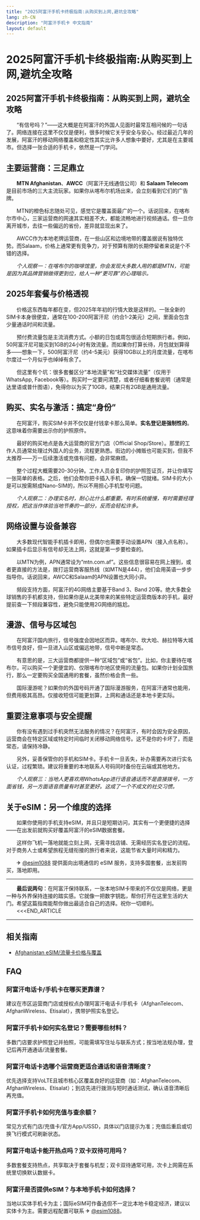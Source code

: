 ```yaml
---
title: "2025阿富汗手机卡终极指南:从购买到上网,避坑全攻略"
lang: zh-CN
description: "阿富汗手机卡 中文指南"
layout: default
---
```

# 2025阿富汗手机卡终极指南:从购买到上网,避坑全攻略

## 2025阿富汗手机卡终极指南：从购买到上网，避坑全攻略

　　“有信号吗？”——这大概是在阿富汗的外国人见面时最常互相问候的一句话了。网络连接在这里不仅仅是便利，很多时候它关乎安全与安心。经过最近几年的发展，阿富汗的移动网络覆盖和稳定性其实比许多人想象中要好，尤其是在主要城市。但选择一张合适的手机卡，依然是一门学问。

## 主要运营商：三足鼎立

　　**MTN Afghanistan**、**AWCC**（阿富汗无线通信公司）和 **Salaam Telecom** 是目前市场的三大主流玩家。如果你从喀布尔机场出来，会立刻看到它们的广告牌。

　　MTN的橙色标志随处可见，感觉它是覆盖面最广的一个。话说回来，在喀布尔市中心，三家运营商的网速其实相差不大，都能流畅地进行视频通话。但一旦你离开城市，去往一些偏远的省份，差异就显现出来了。

　　AWCC作为本地老牌运营商，在一些山区和边境地带的覆盖据说有独特优势。而Salaam，价格上通常更有竞争力，对于预算有限的长期停留者来说是个不错的选择。

　　*个人观察一：在喀布尔的咖啡馆里，你会发现大多数人用的都是MTN，可能是因为其品牌营销做得更到位，给人一种“更可靠”的心理暗示。*

## 2025年套餐与价格透视

　　价格这东西每年都在变，但2025年年初的行情大致是这样的。一张全新的SIM卡本身很便宜，通常在100-200阿富汗尼（约合1-2美元）之间，里面会包含少量通话时间和流量。

　　预付费流量包是主流消费方式。小额的日包或周包很适合短期旅行者。例如，50阿富汗尼可能买到1GB的24小时有效流量。而如果你打算长待，月包就划算得多——想象一下，500阿富汗尼（约4-5美元）获得10GB以上的月度流量，在喀布尔度过一个月似乎也绰绰有余了。

　　但这里有个坑：很多套餐区分“本地流量”和“社交媒体流量”（仅用于WhatsApp, Facebook等）。购买时一定要问清楚，或者仔细看套餐说明（通常是达里语或普什图语），免得你以为买了10GB，结果只有2GB是通用流量。

## 购买、实名与激活：搞定“身份”

　　在阿富汗，购买SIM卡并不仅仅是付钱拿卡那么简单。**实名登记是强制性的**。这意味着你需要出示你的护照原件。

　　最好的购买地点是各大运营商的官方门店（Official Shop/Store）。那里的工作人员通常处理过外国人的业务，流程更熟悉。街边的小摊贩也可能买到，但我不太推荐——万一后续激活或充值有问题，会非常麻烦。

　　整个过程大概需要20-30分钟。工作人员会复印你的护照签证页，并让你填写一张简单的表格。之后，他们会帮你把卡插入手机，确保一切就绪。SIM卡的大小是可以按需掰成Nano-SIM的，所以不用担心手机型号问题。

　　*个人观察二：办理实名时，耐心比什么都重要。有时系统缓慢，有时需要经理授权，把这当作体验当地节奏的一部分，反而会轻松许多。*

## 网络设置与设备兼容

　　大多数现代智能手机插卡即用，但偶尔也需要手动设置APN（接入点名称）。如果插卡后显示有信号却无法上网，这就是第一步要检查的。

　　以MTN为例，APN通常设为“mtn.com.af”。这些信息很容易在网上搜到，或者更直接的方法是，拨打运营商客服热线（如MTN是444），他们会用英语一步步指导你。话说回来，AWCC和Salaam的APN设置也大同小异。

　　频段支持方面，阿富汗的4G网络主要基于Band 3、Band 20等。绝大多数全球销售的手机都支持，但如果你是从北美带来的某些特定运营商版本的手机，最好提前查一下频段兼容性，避免只能使用2G网络的尴尬。

## 漫游、信号与区域包

　　在阿富汗国内旅行，信号强度会因地区而异。喀布尔、坎大哈、赫拉特等大城市信号良好，但一旦进入山区或偏远地带，信号中断是常态。

　　有意思的是，三大运营商都提供一种“区域包”或“省包”。比如，你主要待在喀布尔，可以购买一个更便宜的、仅限喀布尔地区使用的流量包。如果你计划全国旅行，那么一定要购买全国通用的套餐，虽然价格会贵一些。

　　国际漫游呢？如果你的外国号码开通了国际漫游服务，在阿富汗通常也能用，但费用极其高昂。仅接收短信可能更划算，上网和通话还是本地卡更实际。

## 重要注意事项与安全提醒

　　你有没有遇到过手机突然无法服务的情况？在阿富汗，有时会因为安全原因，运营商会在特定区域或特定时间临时关闭移动网络信号。这不是你的卡坏了，而是常态，请保持冷静。

　　另外，妥善保管你的手机和SIM卡。手机卡一旦丢失，补办需要再次进行实名认证，过程繁琐。建议将重要的本地联系人号码同时备份在云端或其他地方。

　　*个人观察三：当地人更喜欢用WhatsApp进行语音通话而不是直接拨号，一方面省钱，另一方面语音质量有时甚至更好。这成了一个不成文的社交习惯。*

## 关于eSIM：另一个维度的选择

　　如果你使用的手机支持eSIM，并且只是短期访问，其实有一个更便捷的选择——在出发前就购买好覆盖阿富汗的eSIM数据套餐。

　　这样你飞机一落地就能立刻上网，无需寻找店铺、无需经历实名登记的流程。对于商务人士或希望旅程无缝衔接的旅行者来说，这能节省大量时间和精力。

　　✈ [@esim1088](https://t.me/s/esim1088) 提供面向出境通信的 eSIM 服务，支持多国套餐，出发前购买，落地即用。

---

　　**最后说两句**：在阿富汗保持联系，一张本地SIM卡带来的不仅仅是网络，更是一种与外界保持连接的踏实感。它就像一把数字钥匙，帮你打开在这里生活的大门。希望这篇指南能帮你做出最适合自己的选择。祝你一切顺利。
　　<<<END_ARTICLE

<!-- crosslink -->
---

## 相关指南

- [Afghanistan eSIM/流量卡价格与覆盖](https://azpetavircava.github.io/afghanistan-data-plans)

<!-- BEGIN_AFGHANISTAN_FAQ -->
## FAQ

### 阿富汗电话卡/手机卡在哪买更靠谱？
建议在市区运营商门店或授权点办理阿富汗电话卡/手机卡（AfghanTelecom、AfghanWireless、Etisalat），携带护照实名登记。

### 阿富汗手机卡如何实名登记？需要哪些材料？
多数门店要求护照登记并拍照，可能需填写住址与联系方式；按当地法规办理，登记后再开通通话/流量套餐。

### 阿富汗电话卡选哪个运营商更适合通话和语音清晰度？
优先选择支持VoLTE且城市核心区覆盖良好的运营商（如：AfghanTelecom、AfghanWireless、Etisalat）；到店先进行拨测与短时通话测试，确认语音清晰后再充值。

### 阿富汗手机卡如何充值与查余额？
常见方式有门店/充值卡/官方App/USSD，具体以门店提示为准；充值后重启或切换飞行模式可刷新状态。

### 阿富汗电话卡能开热点吗？双卡双待可用吗？
多数套餐支持热点，共享取决于套餐与机型；双卡双待通常可用，次卡上网需在系统里切换默认数据卡。

### 阿富汗是否提供eSIM？与本地手机卡如何选择？
当地以实体手机卡为主；国际eSIM可作备选但不一定比本地卡稳定经济，建议以实体卡为主。需要远程配置可联系 ✈ [@esim1088](https://t.me/s/esim1088)。

<script type="application/ld+json">
{"@context": "https://schema.org", "@type": "FAQPage", "mainEntity": [{"@type": "Question", "name": "阿富汗电话卡/手机卡在哪买更靠谱？", "acceptedAnswer": {"@type": "Answer", "text": "建议在市区运营商门店或授权点办理阿富汗电话卡/手机卡（AfghanTelecom、AfghanWireless、Etisalat），携带护照实名登记。"}}, {"@type": "Question", "name": "阿富汗手机卡如何实名登记？需要哪些材料？", "acceptedAnswer": {"@type": "Answer", "text": "多数门店要求护照登记并拍照，可能需填写住址与联系方式；按当地法规办理，登记后再开通通话/流量套餐。"}}, {"@type": "Question", "name": "阿富汗电话卡选哪个运营商更适合通话和语音清晰度？", "acceptedAnswer": {"@type": "Answer", "text": "优先选择支持VoLTE且城市核心区覆盖良好的运营商（如：AfghanTelecom、AfghanWireless、Etisalat）；到店先进行拨测与短时通话测试，确认语音清晰后再充值。"}}, {"@type": "Question", "name": "阿富汗手机卡如何充值与查余额？", "acceptedAnswer": {"@type": "Answer", "text": "常见方式有门店/充值卡/官方App/USSD，具体以门店提示为准；充值后重启或切换飞行模式可刷新状态。"}}, {"@type": "Question", "name": "阿富汗电话卡能开热点吗？双卡双待可用吗？", "acceptedAnswer": {"@type": "Answer", "text": "多数套餐支持热点，共享取决于套餐与机型；双卡双待通常可用，次卡上网需在系统里切换默认数据卡。"}}, {"@type": "Question", "name": "阿富汗是否提供eSIM？与本地手机卡如何选择？", "acceptedAnswer": {"@type": "Answer", "text": "当地以实体手机卡为主；国际eSIM可作备选但不一定比本地卡稳定经济，建议以实体卡为主。需要远程配置可联系 ✈ @esim1088。"}}]}
</script>
<!-- END_AFGHANISTAN_FAQ -->
